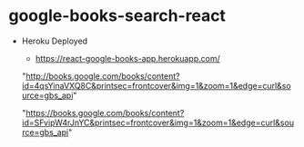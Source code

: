 # google-books-search-react

- Heroku Deployed
    - https://react-google-books-app.herokuapp.com/

    "http://books.google.com/books/content?id=4qsYinaVXQ8C&printsec=frontcover&img=1&zoom=1&edge=curl&source=gbs_api"

    "https://books.google.com/books/content?id=SFvipW4rJnYC&printsec=frontcover&img=1&zoom=1&edge=curl&source=gbs_api"
